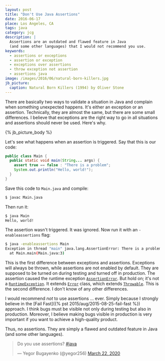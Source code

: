 ```yaml
---
layout: post
title: "Don't Use Java Assertions"
date: 2016-06-17
place: Los Angeles, CA
tags: java
category: jcg
description: |
  Assertions are an outdated and flawed feature in Java
  (and some other languages) that I would not recommend you use.
keywords:
  - assertions or exceptions
  - assertion or exception
  - exceptions over assertions
  - throw exception not assertion
  - assertions java
image: /images/2016/06/natural-born-killers.jpg
jb_picture:
  caption: Natural Born Killers (1994) by Oliver Stone
---
```


There are basically two ways to validate a situation in Java and complain
when something unexpected happens. It's either an exception
or an assertion. Technically, they are almost the same, but there are some
small differences. I believe that exceptions are the right way to go
in all situations and assertions should never be used. Here's why.

<!--more-->

{% jb_picture_body %}

Let's see what happens when an assertion is triggered. Say that this
is our code:

```java
public class Main {
  public static void main(String... args) {
    assert true == false : "There is a problem";
    System.out.println("Hello, world!");
  }
}
```

Save this code to `Main.java` and compile:

```bash
$ javac Main.java
```

Then run it:

```bash
$ java Main
Hello, world!
```

The assertion wasn't triggered. It was ignored. Now run it with an
`-enableassertions` flag:

```bash
$ java -enableassertions Main
Exception in thread "main" java.lang.AssertionError: There is a problem
  at Main.main(Main.java:3)
```

This is the first difference between exceptions and assertions. Exceptions
will always be thrown, while assertions are not enabled by default. They are
supposed to be turned on during testing and turned off in production.
The assertion caused the runtime exception
[`AssertionError`](https://docs.oracle.com/javase/7/docs/api/java/lang/AssertionError.html). But hold on; it's
not a [`RuntimeException`](https://docs.oracle.com/javase/7/docs/api/java/lang/RuntimeException.html). It extends
[`Error`](https://docs.oracle.com/javase/7/docs/api/java/lang/Error.html) class,
which extends [`Throwable`](https://docs.oracle.com/javase/7/docs/api/java/lang/Throwable.html).
This is the second difference. I don't know of any other differences.

I would recommend _not_ to use assertions ... ever. Simply because I strongly
believe in the [Fail Fast]({% pst 2015/aug/2015-08-25-fail-fast %})
approach. I think bugs must be visible not only
during testing but also in production. Moreover, I believe making
bugs visible in production is very important if you want to achieve a high-quality product.

Thus, no assertions. They are simply a flawed and outdated feature in Java
(and some other languages).

<blockquote class="twitter-tweet"><p lang="en" dir="ltr">Do you use assertions? <a href="https://twitter.com/hashtag/java?src=hash&amp;ref_src=twsrc%5Etfw">#java</a></p>&mdash; Yegor Bugayenko (@yegor256) <a href="https://twitter.com/yegor256/status/1241658061183475712?ref_src=twsrc%5Etfw">March 22, 2020</a></blockquote> <script async src="https://platform.twitter.com/widgets.js" charset="utf-8"></script>
